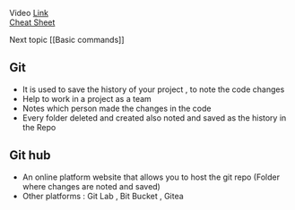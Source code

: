 Video [Link](https://youtu.be/apGV9Kg7ics?si=CHqFVOEZuR6nq93O)  
[Cheat Sheet](https://education.github.com/git-cheat-sheet-education.pdf)

Next topic [[Basic commands]]
## Git 

- It is used to save the history of your project , to note the code changes 
- Help to work in a project as a team 
- Notes which person made the changes in the code
- Every folder deleted and created also noted and saved as the history in the Repo

## Git hub 

- An online platform website that allows you to host the git repo (Folder where changes are noted and saved)
- Other platforms : Git Lab , Bit Bucket , Gitea